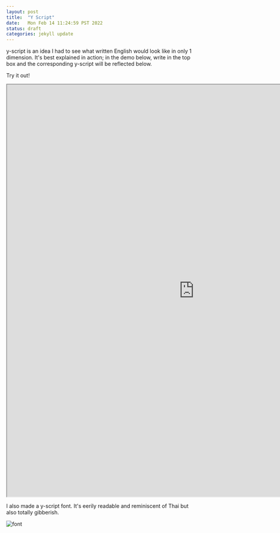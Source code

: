 ```yaml
---
layout: post
title:  "Y Script"
date:   Mon Feb 14 11:24:59 PST 2022
status: draft
categories: jekyll update
---
```


y-script is an idea I had to see what written English would look like in only 1 dimension. It's best explained in action; in the demo below, write in the top box and the corresponding y-script will be reflected below.

Try it out!
<iframe src="https://editor.p5js.org/rmayf3/full/l6O1yj5TS" width="1000" height="1100"></iframe>


I also made a y-script font.  It's eerily readable and reminiscent of Thai but also totally gibberish.

![font][font]

[font]: https://lh3.googleusercontent.com/jKnanqVBpRwYyeDjTWfI9ORLLxm1dtHiUKvXuv_oaGZaC92nVzvbK79H52IHn6A1dQngmrgcYvfKom0J9Esp01oHNBbM7aVXmyrfqQEnOoKqn1xo82gd_-2yHfosUzTIIw-y11NPf90bRrmHi4FI_nZsp8E1ABT_UMssyszX2jL4RfxgoJ5YQHkqZA3w1CMTAwVQB43pKKjxB2OzpkBaNR9PqE8ESmmxtsZvD4LFojoirvERf898TP_raShpq3zk2W5w7Hbvzjd2C6ylcia6-Q70vGQi6pblh6ghRbnDMu8cUBAldHY_vqkxqOTBesEko1FMkCCndap0_XdPk9wdXxx8sjxbT9dzPzfG53-D0yMgSjoEDxVb9lgxRSmGV_OONr_w8auPl69yhCy5lKxluTGbpV5_iwt5hYmWtcpoI_a9jW3T6-Jak4BDjuSt389JNEF8sAo6jLSgmLD3vTPDQ6FddSURQEnzf18HgbVxmqBDrElMPWIu8mxz0KMAuGoU6xsN10pG3_UbNuozSAQBLbytaF47xTy1ZP3Cz0BAdNWD0af-yl9PcZoxGbR-ropfmfWBVeT4ce_3gMcpoP-OXHXSxc3IPgrrYprOp-Bnjji1hPPDW_ulpf8UYTMuB8SNyT5SV8C7LI8SST-5gdXqpaKVnlf88RxwhfAcftjs9CaWYhEnVBOVA1rJApR7vdxvJS2PrwHlTi6ZIobxWowHtMoR=w1150-h454-no?authuser=0 "y-script font"
